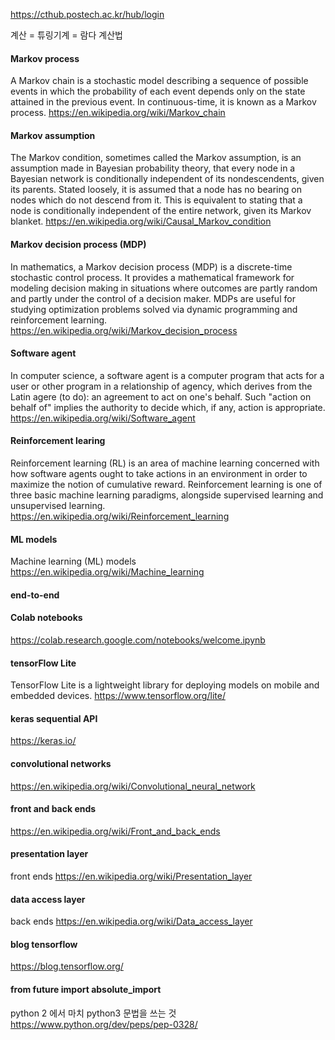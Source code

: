 https://cthub.postech.ac.kr/hub/login

계산 = 튜링기계 = 람다 계산법

#### Markov process
A Markov chain is a stochastic model describing a sequence of possible events in which the probability of each event depends only on the state attained in the previous event. In continuous-time, it is known as a Markov process.
https://en.wikipedia.org/wiki/Markov_chain

#### Markov assumption
The Markov condition, sometimes called the Markov assumption, is an assumption made in Bayesian probability theory, that every node in a Bayesian network is conditionally independent of its nondescendents, given its parents. Stated loosely, it is assumed that a node has no bearing on nodes which do not descend from it. This is equivalent to stating that a node is conditionally independent of the entire network, given its Markov blanket.
https://en.wikipedia.org/wiki/Causal_Markov_condition

#### Markov decision process (MDP)
In mathematics, a Markov decision process (MDP) is a discrete-time stochastic control process. It provides a mathematical framework for modeling decision making in situations where outcomes are partly random and partly under the control of a decision maker. MDPs are useful for studying optimization problems solved via dynamic programming and reinforcement learning.
https://en.wikipedia.org/wiki/Markov_decision_process




#### Software agent
In computer science, a software agent is a computer program that acts for a user or other program in a relationship of agency, which derives from the Latin agere (to do): an agreement to act on one's behalf. Such "action on behalf of" implies the authority to decide which, if any, action is appropriate. 
https://en.wikipedia.org/wiki/Software_agent



#### Reinforcement learing
Reinforcement learning (RL) is an area of machine learning concerned with how software agents ought to take actions in an environment in order to maximize the notion of cumulative reward. Reinforcement learning is one of three basic machine learning paradigms, alongside supervised learning and unsupervised learning.
https://en.wikipedia.org/wiki/Reinforcement_learning

#### ML models
Machine learning (ML) models
https://en.wikipedia.org/wiki/Machine_learning

#### end-to-end

####  Colab notebooks
https://colab.research.google.com/notebooks/welcome.ipynb
 

#### tensorFlow Lite
TensorFlow Lite is a lightweight library for deploying models on mobile and embedded devices.
https://www.tensorflow.org/lite/

#### keras sequential API
https://keras.io/

#### convolutional networks
https://en.wikipedia.org/wiki/Convolutional_neural_network

#### front and back ends
https://en.wikipedia.org/wiki/Front_and_back_ends

#### presentation layer
front ends
https://en.wikipedia.org/wiki/Presentation_layer

#### data access layer
back ends
https://en.wikipedia.org/wiki/Data_access_layer


#### blog tensorflow
https://blog.tensorflow.org/


#### from __future__ import absolute_import
python 2 에서 마치 python3 문법을 쓰는 것
https://www.python.org/dev/peps/pep-0328/

